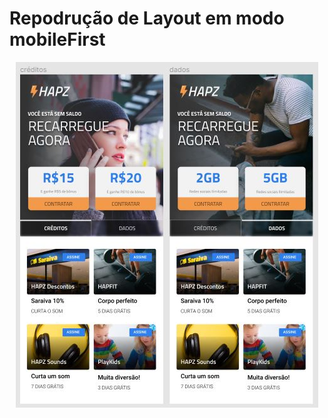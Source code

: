 <p align="center">
  <h1> Repodrução de Layout em modo mobileFirst </h1>
</p>

<p align="center">
  <img src="https://github.com/ViniciusMDuarte/Hapz-Mobile-first/blob/master/screenshot.JPG">
</p>
